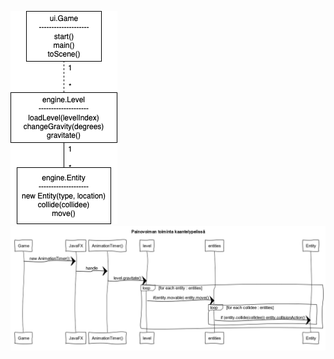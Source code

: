 ![Luokkakaavio](https://github.com/xylix/ot-harjoitustyo2019/blob/master/dokumentaatio/kaantelypeli.png)
![Sekvenssikaavio](https://github.com/xylix/ot-harjoitustyo2019/blob/master/dokumentaatio/gravity-sequential-diagram.png)
